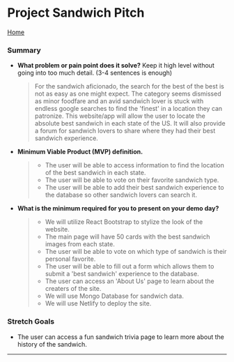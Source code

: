 # Project Sandwich Pitch

[Home](https://301projectteam.github.io/301-ProjectPlanning/)

### Summary

- **What problem or pain point does it solve?** Keep it high level without going into too much detail. (3-4 sentences is enough)
  > For the sandwich aficionado, the search for the best of the best is not as easy as one might expect. The category seems dismissed as minor foodfare and an avid sandwich lover is stuck with endless google searches to find the 'finest' in a location they can patronize. This website/app will allow the user to locate the absolute best sandwich in each state of the US. It will also provide a forum for sandwich lovers to share where they had their best sandwich experience.

- **Minimum Viable Product (MVP) definition.**
  > * The user will be able to access information to find the location of the best sandwich in each state. 
  > * The user will be able to vote on their favorite sandwich type. 
  > * The user will be able to add their best sandwich experience to the database so other sandwich lovers can search it. 

- **What is the minimum required for you to present on your demo day?**
  > * We will utilize React Bootstrap to stylize the look of the website. 
  > * The main page will have 50 cards with the best sandwich images from each state. 
  > * The user will be able to vote on which type of sandwich is their personal favorite.
  > * The user will be able to fill out a form which allows them to submit a 'best sandwich' experience to the database. 
  > * The user can access an 'About Us' page to learn about the creaters of the site. 
  > * We will use Mongo Database for sandwich data. 
  > * We will use Netlify to deploy the site.

### Stretch Goals

* The user can access a fun sandwich trivia page to learn more about the history of the sandwich.

_____
